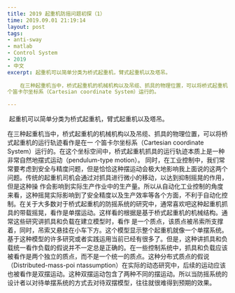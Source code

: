 ```yaml
---
title: 2019 起重机防摇问题初探（1）
time: 2019.09.01 21:19:14
layout: post
tags:
- anti-sway
- matlab
- Control System
- 2019
- 中文
excerpt: 起重机可以简单分类为桥式起重机，臂式起重机以及塔吊。
				     	     
    在三种起重机当中，桥式起重机的机械机构以及吊缆、抓具的物理位置，可以将桥式起重机的运行轨迹看作是在一
个笛卡尔坐标系（Cartesian coordinate System）运行的。

---
```


​    起重机可以简单分类为桥式起重机，臂式起重机以及塔吊。

​	在三种起重机当中，桥式起重机的机械机构以及吊缆、抓具的物理位置，可以将桥式起重机的运行轨迹看作是在一
个笛卡尔坐标系（Cartesian coordinate System）运行的。在这个坐标空间中，桥式起重机抓具的运行轨迹本质上是一种非常自然地摆式运动（pendulum-type 
motion）。
​	同时，在工业控制中，我们常常要考虑到安全与精度问题，但是恰恰这种摆运动会极大地影响我上面说的这两个问题。传统的起重机司机会通过对抓具进行微小的移动，以达到抑制摇晃的作用，但是这种操
作会影响到实际生产作业中的生产量。所以从自动化工业控制的角度来看，这种摇晃实际影响到了安全精度以及生产效率等各个方面，不利于自动化控制。
​	在关于大多数对于桥式起重机的防摇系统的研究中，通常喜欢吧这种起重机抓具的带载摇晃，看作是单摆运动。这样看的根据是基于桥式起重机的机械结构。通常这些研究讲抓具和负载在建立模型时，看作
是一个质点，该质点被吊索所支撑着，同时，吊索又悬挂在小车下方。这个模型显示整个起重机就像一个单摆系统。基于这种模型的许多研究或者实践运用当前已经有很多了。
​	但是，这种讲抓具和负载统一看作负载的假说并不一定总是正确的。在一些控制系统中，抓具和负载应该被看作是两个独立的质点，而不是一个统一的质点。这种分布式质点的假说（Distributed-mass-poi
ntassumption）在实际的动态研究中，后续的运动应该也被看作是双摆运动。这种双摆运动包含了两种不同的摆运动。所以当防摇系统的设计者以对待单摆系统的方式去对待双摆模型，往往就很难得到预期的效果。
